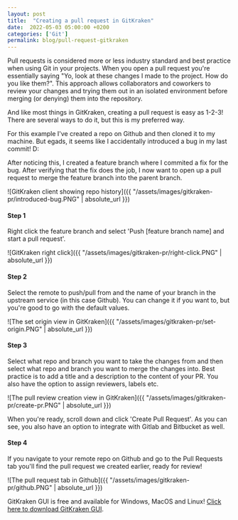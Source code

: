 ```yaml
---
layout: post
title:  "Creating a pull request in GitKraken"
date:  2022-05-03 05:00:00 +0200
categories: ['Git']
permalink: blog/pull-request-gitkraken
---
```


Pull requests is considered more or less industry standard and best practice when using Git in your projects. When you open a pull request you're essentially
saying "Yo, look at these changes I made to the project. How do you like them?". This approach allows collaborators and coworkers to review your changes and
trying them out in an isolated environment before merging (or denying) them into the repository.

And like most things in GitKraken, creating a pull request is easy as 1-2-3! There are several ways to do it, but this is my preferred way.

For this example I've created a repo on Github and then cloned it to my machine. But egads, it seems like I accidentally introduced a bug in my last
commit! D:

After noticing this, I created a feature branch where I commited a fix for the bug. After verifying that the fix does the job, I now want to open up a
pull request to merge the feature branch into the parent branch.

![GitKraken client showing repo history]({{ "/assets/images/gitkraken-pr/introduced-bug.PNG" | absolute_url }})


<h4>Step 1</h4>

Right click the feature branch and select 'Push [feature branch name] and start a pull request'.

![GitKraken right click]({{ "/assets/images/gitkraken-pr/right-click.PNG" | absolute_url }})


<h4>Step 2</h4>

Select the remote to push/pull from and the name of your branch in the upstream service (in this case Github). You can change it if you want to, but
you're good to go with the default values.

![The set origin view in GitKraken]({{ "/assets/images/gitkraken-pr/set-origin.PNG" | absolute_url }})



<h4>Step 3</h4>

Select what repo and branch you want to take the changes from and then select what repo and branch you want to merge the changes into. Best practice is
to add a title and a description to the content of your PR. You also have the option to assign reviewers, labels etc.

![The pull review creation view in GitKraken]({{ "/assets/images/gitkraken-pr/create-pr.PNG" | absolute_url }})

When you're ready, scroll down and click 'Create Pull Request'. As you can see, you also have an option to integrate with Gitlab and Bitbucket as well.


<h4>Step 4</h4>

If you navigate to your remote repo on Github and go to the Pull Requests tab you'll find the pull request we created earlier, ready for review!

![The pull request tab in Github]({{ "/assets/images/gitkraken-pr/github.PNG" | absolute_url }})

GitKraken GUI is free and available for Windows, MacOS and Linux! [Click here to download GitKraken GUI][download-link].

[download-link]: https://www.gitkraken.com/download